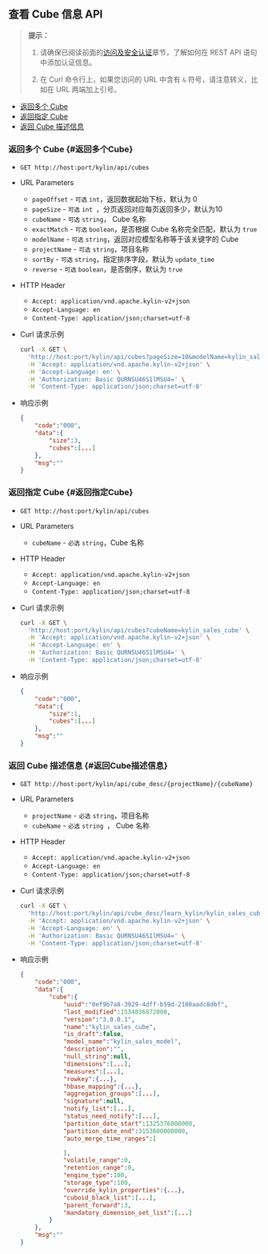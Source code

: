## 查看 Cube 信息 API

> **提示：**
>
> 1. 请确保已阅读前面的[访问及安全认证](../authentication.cn.md)章节，了解如何在 REST API 语句中添加认证信息。
>
> 2. 在 Curl 命令行上，如果您访问的 URL 中含有 `&` 符号，请注意转义，比如在 URL 两端加上引号。



* [返回多个 Cube](#返回多个Cube)
* [返回指定 Cube](#返回指定Cube)
* [返回 Cube 描述信息](#返回Cube描述信息)



### 返回多个 Cube     {#返回多个Cube}

- `GET http://host:port/kylin/api/cubes`

- URL Parameters
  - `pageOffset` - `可选` `int`，返回数据起始下标，默认为 0
  - `pageSize` - `可选` `int `，分页返回对应每页返回多少，默认为10
  - `cubeName` - `可选` `string`， Cube 名称
  - `exactMatch` - `可选` `boolean`，是否根据 Cube 名称完全匹配，默认为 `true`
  - `modelName` - `可选` `string`，返回对应模型名称等于该关键字的 Cube
  - `projectName` - `可选` `string`，项目名称
  - `sortBy` - `可选` `string`，指定排序字段，默认为 `update_time`
  - `reverse` - `可选` `boolean`，是否倒序，默认为 `true`

- HTTP Header
  - `Accept: application/vnd.apache.kylin-v2+json`
  - `Accept-Language: en`
  - `Content-Type: application/json;charset=utf-8`

- Curl 请求示例

  ```sh
  curl -X GET \
    'http://host:port/kylin/api/cubes?pageSize=10&modelName=kylin_sales_model' \
    -H 'Accept: application/vnd.apache.kylin-v2+json' \
    -H 'Accept-Language: en' \
    -H 'Authorization: Basic QURNSU46S1lMSU4=' \
    -H 'Content-Type: application/json;charset=utf-8'
  ```

- 响应示例

  ```json
  {
      "code":"000",
      "data":{
          "size":3,
          "cubes":[...]
      },
      "msg":""
  }
  
  ```



### 返回指定 Cube    {#返回指定Cube}

- `GET http://host:port/kylin/api/cubes`

- URL Parameters

  - `cubeName` - `必选` `string`，Cube 名称

- HTTP Header
  - `Accept: application/vnd.apache.kylin-v2+json`
  - `Accept-Language: en`
  - `Content-Type: application/json;charset=utf-8`

- Curl 请求示例

  ```sh
  curl -X GET \
    'http://host:port/kylin/api/cubes?cubeName=kylin_sales_cube' \
    -H 'Accept: application/vnd.apache.kylin-v2+json' \
    -H 'Accept-Language: en' \
    -H 'Authorization: Basic QURNSU46S1lMSU4=' \
    -H 'Content-Type: application/json;charset=utf-8'
  ```

- 响应示例

  ```json
  {
      "code":"000",
      "data":{
          "size":1,
          "cubes":[...]
      },
      "msg":""
  }
  ```



### 返回 Cube 描述信息   {#返回Cube描述信息}

- `GET http://host:port/kylin/api/cube_desc/{projectName}/{cubeName}`

- URL Parameters
  - `projectName` - `必选` `string`，项目名称
  - `cubeName` - `必选` `string `， Cube 名称

- HTTP Header
  - `Accept: application/vnd.apache.kylin-v2+json`
  - `Accept-Language: en`
  - `Content-Type: application/json;charset=utf-8`

- Curl 请求示例

  ```sh
  curl -X GET \
    'http://host:port/kylin/api/cube_desc/learn_kylin/kylin_sales_cube' \
    -H 'Accept: application/vnd.apache.kylin-v2+json' \
    -H 'Accept-Language: en' \
    -H 'Authorization: Basic QURNSU46S1lMSU4=' \
    -H 'Content-Type: application/json;charset=utf-8'
  ```

- 响应示例

  ```json
  {
      "code":"000",
      "data":{
          "cube":{
              "uuid":"0ef9b7a8-3929-4dff-b59d-2100aadc8dbf",
              "last_modified":1534836872000,
              "version":"3.0.0.1",
              "name":"kylin_sales_cube",
              "is_draft":false,
              "model_name":"kylin_sales_model",
              "description":"",
              "null_string":null,
              "dimensions":[...],
              "measures":[...],
              "rowkey":{...},
              "hbase_mapping":{...},
              "aggregation_groups":[...],
              "signature":null,
              "notify_list":[...],
              "status_need_notify":[...],
              "partition_date_start":1325376000000,
              "partition_date_end":3153600000000,
              "auto_merge_time_ranges":[
  
              ],
              "volatile_range":0,
              "retention_range":0,
              "engine_type":100,
              "storage_type":100,
              "override_kylin_properties":{...},
              "cuboid_black_list":[...],
              "parent_forward":3,
              "mandatory_dimension_set_list":[...]
          }
      },
      "msg":""
  }
  ```
